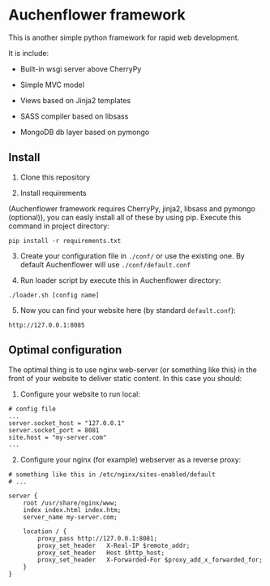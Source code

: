 

Auchenflower framework
======================



This is another simple python framework for rapid web development.

It is include:

- Built-in wsgi server above CherryPy

- Simple MVC model

- Views based on Jinja2 templates

- SASS compiler based on libsass

- MongoDB db layer based on pymongo



Install
-------

1) Clone this repository



2) Install requirements

(Auchenflower framework requires CherryPy, jinja2, libsass and pymongo
(optional)), you can easly install all of these by using pip. Execute this command in
project directory:

~~~~~~~~~~~~~~~~~~~~~~~~~~~~~~~~~~~~~~~~~~~~~~~~~~~~~~~~~~~~~~~~~~~~~~~~~~~~~~~~
pip install -r requirements.txt
~~~~~~~~~~~~~~~~~~~~~~~~~~~~~~~~~~~~~~~~~~~~~~~~~~~~~~~~~~~~~~~~~~~~~~~~~~~~~~~~



3) Create your configuration file in `./conf/` or use the existing one. By
default Auchenflower will use `./conf/default.conf `



4) Run loader script by execute this in Auchenflower directory:

~~~~~~~~~~~~~~~~~~~~~~~~~~~~~~~~~~~~~~~~~~~~~~~~~~~~~~~~~~~~~~~~~~~~~~~~~~~~~~~~
./loader.sh [config name]
~~~~~~~~~~~~~~~~~~~~~~~~~~~~~~~~~~~~~~~~~~~~~~~~~~~~~~~~~~~~~~~~~~~~~~~~~~~~~~~~



5) Now you can find your website here (by standard `default.conf`):

~~~~~~~~~~~~~~~~~~~~~~~~~~~~~~~~~~~~~~~~~~~~~~~~~~~~~~~~~~~~~~~~~~~~~~~~~~~~~~~~
http://127.0.0.1:8085
~~~~~~~~~~~~~~~~~~~~~~~~~~~~~~~~~~~~~~~~~~~~~~~~~~~~~~~~~~~~~~~~~~~~~~~~~~~~~~~~





Optimal configuration
---------------------

The optimal thing is to use nginx web-server (or something like this) in
the front of your website to deliver static content. In this case you should:



1) Configure your website to run local:

~~~~~~~~~~~~~~~~~~~~~~~~~~~~~~~~~~~~~~~~~~~~~~~~~~~~~~~~~~~~~~~~~~~~~~~~~~~~~~~~
# config file 
... 
server.socket_host = "127.0.0.1" 
server.socket_port = 8081 
site.host = "my-server.com" 
...
~~~~~~~~~~~~~~~~~~~~~~~~~~~~~~~~~~~~~~~~~~~~~~~~~~~~~~~~~~~~~~~~~~~~~~~~~~~~~~~~



2) Configure your nginx (for example) webserver as a reverse proxy:

~~~~~~~~~~~~~~~~~~~~~~~~~~~~~~~~~~~~~~~~~~~~~~~~~~~~~~~~~~~~~~~~~~~~~~~~~~~~~~~~
# something like this in /etc/nginx/sites-enabled/default
# ...

server { 
    root /usr/share/nginx/www; 
    index index.html index.htm; 
    server_name my-server.com; 

    location / {
        proxy_pass http://127.0.0.1:8081; 
        proxy_set_header   X-Real-IP $remote_addr; 
        proxy_set_header   Host $http_host; 
        proxy_set_header   X-Forwarded-For $proxy_add_x_forwarded_for; 
    } 
}
~~~~~~~~~~~~~~~~~~~~~~~~~~~~~~~~~~~~~~~~~~~~~~~~~~~~~~~~~~~~~~~~~~~~~~~~~~~~~~~~











